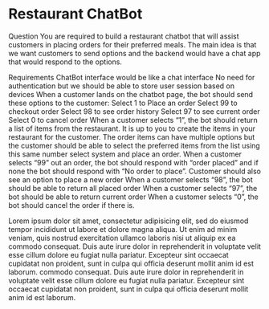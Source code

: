 # Restaurant ChatBot

Question
You are required to build a restaurant chatbot that will assist customers in placing orders for their preferred meals. The main idea is that we want customers to send options and the backend would have a chat app that would respond to the options. 

Requirements
ChatBot interface would be like a chat interface
No need for authentication but we should be able to store user session based on devices
When a customer lands on the chatbot page, the bot should send these options to the customer:
Select 1 to Place an order
Select 99 to checkout order
Select 98 to see order history
Select 97 to see current order
Select 0 to cancel order
When a customer selects “1”, the bot should return a list of items from the restaurant. It is up to you to create the items in your restaurant for the customer. The order items can have multiple options but the customer should be able to select the preferred items from the list using this same number select system and place an order.
When a customer selects “99” out an order, the bot should respond with “order placed” and if none the bot should respond with “No order to place”. Customer should also see an option to place a new order
When a customer selects “98”, the bot should be able to return all placed order
When a customer selects “97”, the bot should be able to return current order
When a customer selects “0”, the bot should cancel the order if there is.

<p>
        Lorem ipsum dolor sit amet, consectetur adipisicing elit, sed do eiusmod
        tempor incididunt ut labore et dolore magna aliqua. Ut enim ad minim
        veniam, quis nostrud exercitation ullamco laboris nisi ut aliquip ex ea
        commodo consequat. Duis aute irure dolor in reprehenderit in voluptate
        velit esse cillum dolore eu fugiat nulla pariatur. Excepteur sint
        occaecat cupidatat non proident, sunt in culpa qui officia deserunt
        mollit anim id est laborum.  commodo consequat. Duis aute irure dolor in reprehenderit in voluptate
        velit esse cillum dolore eu fugiat nulla pariatur. Excepteur sint
        occaecat cupidatat non proident, sunt in culpa qui officia deserunt
        mollit anim id est laborum.
      </p>